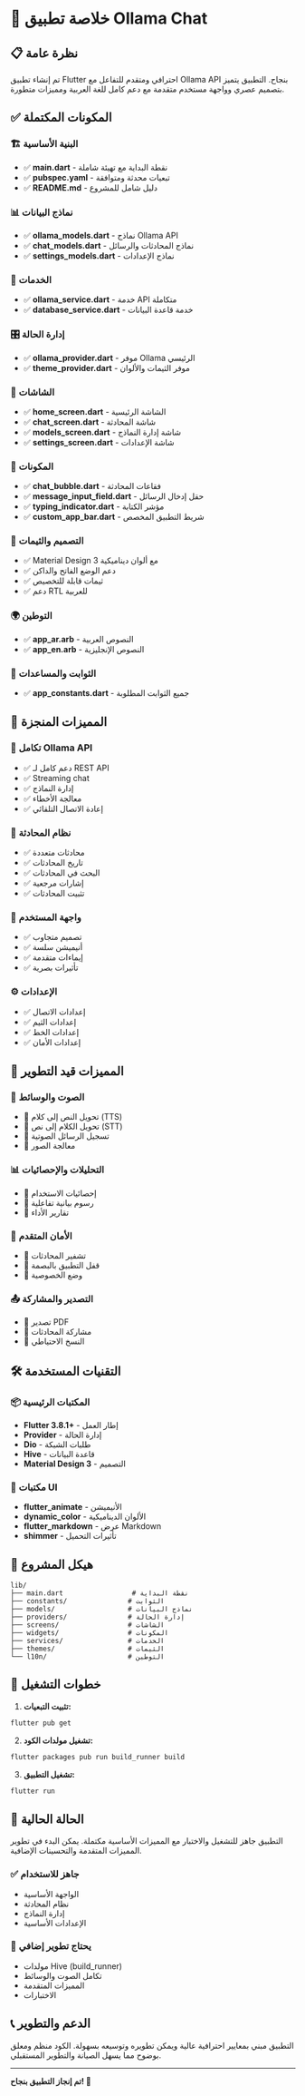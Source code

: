 # 🎯 خلاصة تطبيق Ollama Chat

## 📋 نظرة عامة

تم إنشاء تطبيق Flutter احترافي ومتقدم للتفاعل مع Ollama API بنجاح. التطبيق يتميز بتصميم عصري وواجهة مستخدم متقدمة مع دعم كامل للغة العربية ومميزات متطورة.

## ✅ المكونات المكتملة

### 🏗️ البنية الأساسية
- ✅ **main.dart** - نقطة البداية مع تهيئة شاملة
- ✅ **pubspec.yaml** - تبعيات محدثة ومتوافقة
- ✅ **README.md** - دليل شامل للمشروع

### 📊 نماذج البيانات
- ✅ **ollama_models.dart** - نماذج Ollama API
- ✅ **chat_models.dart** - نماذج المحادثات والرسائل
- ✅ **settings_models.dart** - نماذج الإعدادات

### 🔧 الخدمات
- ✅ **ollama_service.dart** - خدمة API متكاملة
- ✅ **database_service.dart** - خدمة قاعدة البيانات

### 🎛️ إدارة الحالة
- ✅ **ollama_provider.dart** - موفر Ollama الرئيسي
- ✅ **theme_provider.dart** - موفر الثيمات والألوان

### 📱 الشاشات
- ✅ **home_screen.dart** - الشاشة الرئيسية
- ✅ **chat_screen.dart** - شاشة المحادثة
- ✅ **models_screen.dart** - شاشة إدارة النماذج
- ✅ **settings_screen.dart** - شاشة الإعدادات

### 🧩 المكونات
- ✅ **chat_bubble.dart** - فقاعات المحادثة
- ✅ **message_input_field.dart** - حقل إدخال الرسائل
- ✅ **typing_indicator.dart** - مؤشر الكتابة
- ✅ **custom_app_bar.dart** - شريط التطبيق المخصص

### 🎨 التصميم والثيمات
- ✅ Material Design 3 مع ألوان ديناميكية
- ✅ دعم الوضع الفاتح والداكن
- ✅ ثيمات قابلة للتخصيص
- ✅ دعم RTL للعربية

### 🌍 التوطين
- ✅ **app_ar.arb** - النصوص العربية
- ✅ **app_en.arb** - النصوص الإنجليزية

### 📁 الثوابت والمساعدات
- ✅ **app_constants.dart** - جميع الثوابت المطلوبة

## 🚀 المميزات المنجزة

### 🔌 تكامل Ollama API
- ✅ دعم كامل لـ REST API
- ✅ Streaming chat
- ✅ إدارة النماذج
- ✅ معالجة الأخطاء
- ✅ إعادة الاتصال التلقائي

### 💬 نظام المحادثة
- ✅ محادثات متعددة
- ✅ تاريخ المحادثات
- ✅ البحث في المحادثات
- ✅ إشارات مرجعية
- ✅ تثبيت المحادثات

### 🎨 واجهة المستخدم
- ✅ تصميم متجاوب
- ✅ أنيميشن سلسة
- ✅ إيماءات متقدمة
- ✅ تأثيرات بصرية

### ⚙️ الإعدادات
- ✅ إعدادات الاتصال
- ✅ إعدادات الثيم
- ✅ إعدادات الخط
- ✅ إعدادات الأمان

## 🔄 المميزات قيد التطوير

### 🎵 الصوت والوسائط
- 🔄 تحويل النص إلى كلام (TTS)
- 🔄 تحويل الكلام إلى نص (STT)
- 🔄 تسجيل الرسائل الصوتية
- 🔄 معالجة الصور

### 📊 التحليلات والإحصائيات
- 🔄 إحصائيات الاستخدام
- 🔄 رسوم بيانية تفاعلية
- 🔄 تقارير الأداء

### 🔐 الأمان المتقدم
- 🔄 تشفير المحادثات
- 🔄 قفل التطبيق بالبصمة
- 🔄 وضع الخصوصية

### 📤 التصدير والمشاركة
- 🔄 تصدير PDF
- 🔄 مشاركة المحادثات
- 🔄 النسخ الاحتياطي

## 🛠 التقنيات المستخدمة

### 📦 المكتبات الرئيسية
- **Flutter 3.8.1+** - إطار العمل
- **Provider** - إدارة الحالة
- **Dio** - طلبات الشبكة
- **Hive** - قاعدة البيانات
- **Material Design 3** - التصميم

### 🎨 مكتبات UI
- **flutter_animate** - الأنيميشن
- **dynamic_color** - الألوان الديناميكية
- **flutter_markdown** - عرض Markdown
- **shimmer** - تأثيرات التحميل

## 📱 هيكل المشروع

```
lib/
├── main.dart                 # نقطة البداية
├── constants/               # الثوابت
├── models/                  # نماذج البيانات
├── providers/               # إدارة الحالة
├── screens/                 # الشاشات
├── widgets/                 # المكونات
├── services/                # الخدمات
├── themes/                  # الثيمات
└── l10n/                    # التوطين
```

## 🚀 خطوات التشغيل

1. **تثبيت التبعيات:**
```bash
flutter pub get
```

2. **تشغيل مولدات الكود:**
```bash
flutter packages pub run build_runner build
```

3. **تشغيل التطبيق:**
```bash
flutter run
```

## 🎯 الحالة الحالية

التطبيق جاهز للتشغيل والاختبار مع المميزات الأساسية مكتملة. يمكن البدء في تطوير المميزات المتقدمة والتحسينات الإضافية.

### ✅ جاهز للاستخدام
- الواجهة الأساسية
- نظام المحادثة
- إدارة النماذج
- الإعدادات الأساسية

### 🔄 يحتاج تطوير إضافي
- مولدات Hive (build_runner)
- تكامل الصوت والوسائط
- المميزات المتقدمة
- الاختبارات

## 📞 الدعم والتطوير

التطبيق مبني بمعايير احترافية عالية ويمكن تطويره وتوسيعه بسهولة. الكود منظم ومعلق بوضوح مما يسهل الصيانة والتطوير المستقبلي.

---

**تم إنجاز التطبيق بنجاح! 🎉**

